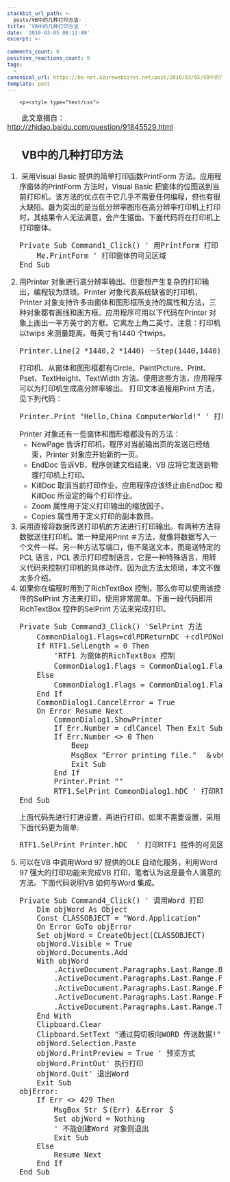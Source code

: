 ```yaml
---
stackbit_url_path: >-
  posts/VB中的几种打印方法-
title: 'VB中的几种打印方法  '
date: '2010-03-05 08:12:49'
excerpt: >-
  
comments_count: 0
positive_reactions_count: 0
tags: 
  - 
canonical_url: https://be-net.azurewebsites.net/post/2010/03/05/VB中的几种打印方法-
template: post
---
```


        <p><style type="text/css">
<!--
ol li {
    margin: 1em 0;
}
-->
</style></p>
<div style="text-indent: 2em; font-size: larger;">
<p>此文章摘自：<a href="http://zhidao.baidu.com/question/91845529.html">http://zhidao.baidu.com/question/91845529.html</a></p>
<h2>VB中的几种打印方法</h2>
<ol style="text-indent: 0;">
    <li>&nbsp;采用Visual Basic 提供的简单打印函数PrintForm 方法。应用程序窗体的PrintForm 方法时，Visual Basic 把窗体的位图送到当前打印机。该方法的优点在于它几乎不需要任何编程，但也有很大缺陷。最为突出的是当低分辨率图形在高分辨率打印机上打印时，其结果令人无法满意，会产生锯齿。下面代码将在打印机上打印窗体。
    <pre class="brush: vb">Private Sub Command1_Click() ' 用PrintForm 打印 
    Me.PrintForm ' 打印窗体的可见区域 
End Sub </pre>
    </li>
    <li>用Printer 对象进行高分辨率输出。但要想产生复杂的打印输出，编程较为烦琐。Printer 对象代表系统缺省的打印机，Printer 对象支持许多由窗体和图形框所支持的属性和方法，三种对象都有画线和画方框。应用程序可用以下代码在Printer 对象上画出一平方英寸的方框。它离左上角二英寸。注意：打印机以twips 来测量距离。每英寸有1440 个twips。
    <pre class="brush: vb">Printer.Line(2 *1440,2 *1440) －Step(1440,1440), ,B 
</pre>
    打印机、从窗体和图形框都有Circle、PaintPicture、Print、Pset、TextHeight、TextWidth 方法。使用这些方法，应用程序可以为打印机生成高分辨率输出。  打印文本直接用Print 方法，见下列代码：
    <pre class="brush: vb">Printer.Print "Hello,China ComputerWorld!" ' 打印字符串 
</pre>
    Printer 对象还有一些窗体和图形框都没有的方法：
    <ul>
        <li>NewPage 告诉打印机，程序对当前输出页的发送已经结束，Printer 对象应开始新的一页。</li>
        <li>EndDoc 告诉VB，程序创建文档结束，VB 应将它发送到物理打印机上打印。</li>
        <li>KillDoc 取消当前打印作业。应用程序应该终止由EndDoc 和KillDoc 所设定的每个打印作业。</li>
        <li>Zoom 属性用于定义打印输出的缩放因子。</li>
        <li>Copies 属性用于定义打印的副本数目。</li>
    </ul>
    </li>
    <li>采用直接将数据传送打印机的方法进行打印输出。有两种方法将数据送往打印机。第一种是用Print ＃方法，就像将数据写入一个文件一样。另一种方法写端口，但不是送文本，而是送特定的PCL 语言，PCL 表示打印控制语言，它是一种特殊语言，用转义代码来控制打印机的具体动作。因为此方法太烦琐，本文不做太多介绍。</li>
    <li>如果你在编程时用到了RichTextBox 控制，那么你可以使用该控件的SelPrint 方法来打印，使用非常简单。下面一段代码即用RichTextBox 控件的SelPrint 方法来完成打印。
    <pre class="brush: vb">Private Sub Command3_Click() 'SelPrint 方法 
    CommonDialog1.Flags=cdlPDReturnDC ＋cdlPDNoPageNums 
    If RTF1.SelLength = 0 Then 
        'RTF1 为窗体的RichTextBox 控制 
        CommonDialog1.Flags = CommonDialog1.Flags ＋cdlPDAllPages 
    Else 
        CommonDialog1.Flags = CommonDialog1.Flags ＋ cdlPDSelection 
    End If 
    CommonDialog1.CancelError = True 
    On Error Resume Next 
        CommonDialog1.ShowPrinter 
        If Err.Number = cdlCancel Then Exit Sub 
        If Err.Number &lt;&gt; 0 Then 
            Beep 
            MsgBox "Error printing file."  ＆vbCrLf ＋Err.Description, vbOKOnly ＋vbExclamation,  “Printing Error!" 
            Exit Sub 
        End If 
        Printer.Print "" 
        RTF1.SelPrint CommonDialog1.hDC ' 打印RTF1 控件的可见区域 
End Sub 
</pre>
    上面代码先进行打进设置，再进行打印。如果不需要设置，采用下面代码更为简单:
    <pre class="vb">RTF1.SelPrint Printer.hDC  ' 打印RTF1 控件的可见区域 
</pre>
    </li>
    <li>可以在VB 中调用Word 97 提供的OLE 自动化服务，利用Word 97 强大的打印功能来完成VB 打印，笔者认为这是最令人满意的方法。下面代码说明VB 如何与Word 集成。
    <pre class="brush: vb">Private Sub Command4_Click() ' 调用Word 打印 
    Dim objWord As Object 
    Const CLASSOBJECT = "Word.Application" 
    On Error GoTo objError 
    Set objWord = CreateObject(CLASSOBJECT) 
    objWord.Visible = True 
    objWord.Documents.Add 
    With objWord 
        .ActiveDocument.Paragraphs.Last.Range.Bold = False 
        .ActiveDocument.Paragraphs.Last.Range.Font.Size =20 
        .ActiveDocument.Paragraphs.Last.Range.Font.Name = "黑体" 
        .ActiveDocument.Paragraphs.Last.Range.Font.ColorIndex==4 
        .ActiveDocument.Paragraphs.Last.Range.Text = "我是计算机世界读者!" 
    End With 
    Clipboard.Clear 
    Clipboard.SetText "通过剪切板向WORD 传送数据!" 
    objWord.Selection.Paste 
    objWord.PrintPreview = True ' 预览方式 
    objWord.PrintOut' 执行打印 
    objWord.Quit' 退出Word 
    Exit Sub 
objError: 
    If Err &lt;&gt; 429 Then 
        MsgBox Str ＄(Err) ＆Error ＄ 
        Set objWord = Nothing 
        ' 不能创建Word 对象则退出 
        Exit Sub 
    Else 
        Resume Next 
    End If 
End Sub 
</pre>
    </li>
</ol>
</div>
      